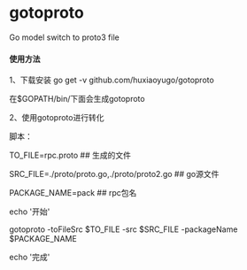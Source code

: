 # gotoproto
Go model switch to proto3 file

#### 使用方法

1、下载安装
go get -v github.com/huxiaoyugo/gotoproto

在$GOPATH/bin/下面会生成gotoproto

2、使用gotoproto进行转化

脚本：

TO_FILE=rpc.proto ## 生成的文件

SRC_FILE=./proto/proto.go,./proto/proto2.go ## go源文件

PACKAGE_NAME=pack ## rpc包名

echo '开始'

gotoproto -toFileSrc $TO_FILE -src $SRC_FILE -packageName $PACKAGE_NAME

echo '完成'